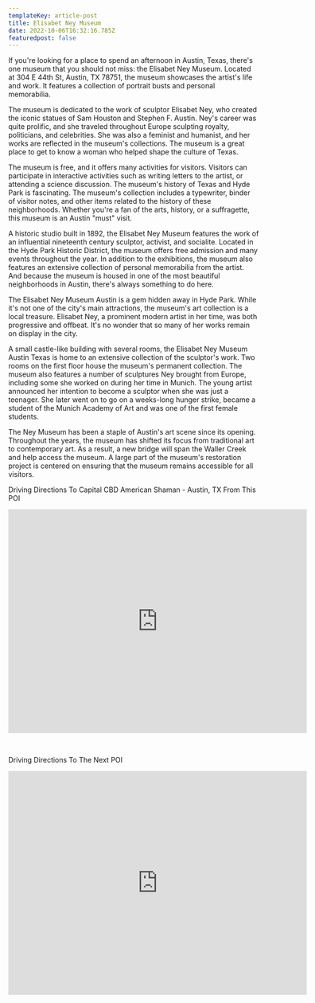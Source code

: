 ```yaml
---
templateKey: article-post
title: Elisabet Ney Museum
date: 2022-10-06T16:32:16.785Z
featuredpost: false
---
```

<!--StartFragment-->

If you're looking for a place to spend an afternoon in Austin, Texas, there's one museum that you should not miss: the Elisabet Ney Museum. Located at 304 E 44th St, Austin, TX 78751, the museum showcases the artist's life and work. It features a collection of portrait busts and personal memorabilia.

The museum is dedicated to the work of sculptor Elisabet Ney, who created the iconic statues of Sam Houston and Stephen F. Austin. Ney's career was quite prolific, and she traveled throughout Europe sculpting royalty, politicians, and celebrities. She was also a feminist and humanist, and her works are reflected in the museum's collections. The museum is a great place to get to know a woman who helped shape the culture of Texas.

The museum is free, and it offers many activities for visitors. Visitors can participate in interactive activities such as writing letters to the artist, or attending a science discussion. The museum's history of Texas and Hyde Park is fascinating. The museum's collection includes a typewriter, binder of visitor notes, and other items related to the history of these neighborhoods. Whether you're a fan of the arts, history, or a suffragette, this museum is an Austin "must" visit.

A historic studio built in 1892, the Elisabet Ney Museum features the work of an influential nineteenth century sculptor, activist, and socialite. Located in the Hyde Park Historic District, the museum offers free admission and many events throughout the year. In addition to the exhibitions, the museum also features an extensive collection of personal memorabilia from the artist. And because the museum is housed in one of the most beautiful neighborhoods in Austin, there's always something to do here.

The Elisabet Ney Museum Austin is a gem hidden away in Hyde Park. While it's not one of the city's main attractions, the museum's art collection is a local treasure. Elisabet Ney, a prominent modern artist in her time, was both progressive and offbeat. It's no wonder that so many of her works remain on display in the city.

A small castle-like building with several rooms, the Elisabet Ney Museum Austin Texas is home to an extensive collection of the sculptor's work. Two rooms on the first floor house the museum's permanent collection. The museum also features a number of sculptures Ney brought from Europe, including some she worked on during her time in Munich. The young artist announced her intention to become a sculptor when she was just a teenager. She later went on to go on a weeks-long hunger strike, became a student of the Munich Academy of Art and was one of the first female students.

The Ney Museum has been a staple of Austin's art scene since its opening. Throughout the years, the museum has shifted its focus from traditional art to contemporary art. As a result, a new bridge will span the Waller Creek and help access the museum. A large part of the museum's restoration project is centered on ensuring that the museum remains accessible for all visitors.



Driving Directions To Capital CBD American Shaman - Austin, TX From This POI



<iframe src="https://www.google.com/maps/embed?pb=!1m28!1m12!1m3!1d55095.56767703051!2d-97.7629781375787!3d30.33750511372458!2m3!1f0!2f0!3f0!3m2!1i1024!2i768!4f13.1!4m13!3e6!4m5!1s0x8644ca7169fcb7db%3A0x6b6491ea7e03f350!2sElisabet%20Ney%20Museum%2C%20304%20E%2044th%20St%2C%20Austin%2C%20TX%2078751%2C%20United%20States!3m2!1d30.3065967!2d-97.72619259999999!4m5!1s0x8644cb31a4fe226f%3A0x34275657f2964730!2sCapital%20CBD%20American%20Shaman%2C%208315%20Burnet%20Rd%20Ste.%20C%2C%20Austin%2C%20TX%2078757%2C%20United%20States!3m2!1d30.3639017!2d-97.7283884!5e0!3m2!1sen!2sph!4v1652348263860!5m2!1sen!2sph" width="600" height="450" style="border:0;" allowfullscreen="" loading="lazy" referrerpolicy="no-referrer-when-downgrade"></iframe>

 

Driving Directions To The Next POI

<iframe src="https://www.google.com/maps/embed?pb=!1m28!1m12!1m3!1d27559.38907947995!2d-97.75196630212145!3d30.29623553937296!2m3!1f0!2f0!3f0!3m2!1i1024!2i768!4f13.1!4m13!3e6!4m5!1s0x8644ca7169fcb7db%3A0x6b6491ea7e03f350!2sElisabet%20Ney%20Museum%2C%20304%20E%2044th%20St%2C%20Austin%2C%20TX%2078751%2C%20United%20States!3m2!1d30.3065967!2d-97.72619259999999!4m5!1s0x8644b59d83b98f9f%3A0x1d6cdb696fffc0d5!2sHarry%20Ransom%20Center%2C%20The%20University%20of%20Texas%20at%20Austin%2C%20300%20W%2021st%20St%2C%20Austin%2C%20TX%2078712%2C%20United%20States!3m2!1d30.284058299999998!2d-97.741244!5e0!3m2!1sen!2sph!4v1652352559568!5m2!1sen!2sph" width="600" height="450" style="border:0;" allowfullscreen="" loading="lazy" referrerpolicy="no-referrer-when-downgrade"></iframe>



<!--EndFragment-->